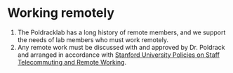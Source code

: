 # Working remotely

1.  The Poldracklab has a long
    history of remote members, and we support the needs of lab members
    who must work remotely.   
2.  Any remote work must be
    discussed with and approved by Dr. Poldrack and arranged in
    accordance with [<span class="s1">Stanford University Policies on
    Staff Telecommuting and Remote
    Working</span>](https://adminguide.stanford.edu/chapter-2/subchapter-1/policy-2-1-20).
